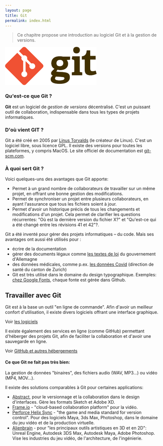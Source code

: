 ```yaml
---
layout: page
title: Git
permalink: index.html
---
```


> Ce chapitre propose une introduction au logiciel Git et à la gestion de versions.

<img src="img/git-basics/git-logo.png" alt="Logo de Git" style="width: 300px;">

### Qu'est-ce que Git ?

**Git** est un logiciel de *gestion de versions* décentralisé. C'est un puissant outil de collaboration, indispensable dans tous les types de projets informatiques.

### D'où vient GIT ?

Git a été créé en 2005 par [Linus Torvalds](https://fr.wikipedia.org/wiki/Linus_Torvalds) (le créateur de Linux). C'est un logiciel libre, sous licence GPL. Il existe des versions pour toutes les plateformes, y compris MacOS. Le site officiel de documentation est [git-scm.com](https://git-scm.com).

### À quoi sert Git ?

Voici quelques-uns des avantages que Git apporte: 

- Permet à un grand nombre de collaborateurs de travailler sur un même projet, en offrant une bonne gestion des modifications.
- Permet de synchroniser un projet entre plusieurs collaborateurs, en ayant l'assurance que tous les fichiers soient à jour.
- Permet d'avoir un historique précis de tous les changements et modifications d'un projet. Cela permet de clarifier les questions récurrentes: "Où est la dernière version du fichier X?" et "Qu'est-ce qui a été changé entre les révisions 41 et 42"?.

Git a été inventé pour gérer des projets informatiques – du code. Mais ses avantages ont aussi été utilisés pour :

- écrire de la documentation
- gérer des documents légaux comme [les textes de loi](http://bundestag.github.io/gesetze/) du gouvernement d'Allemagne
- des données médicales, comme p.ex. [les données Covid](https://github.com/openZH/covid_19) (direction de santé du canton de Zurich)
- Git est très utilisé dans le domaine du design typographique. Exemples: [chez Google Fonts](https://github.com/google/fonts), chaque fonte est gérée dans Github.

## Travailler avec Git

Git est à la base un outil "en ligne de commande". Afin d'avoir un meilleur confort d'utilisation, il existe divers logiciels offrant une interface graphique. 

Voir [les logiciels](logiciels.html)

Il existe également des services en ligne (comme GitHub) permettant d'héberger des projets Git, afin de faciliter la collaboration et d'avoir une sauvegarde en ligne.

Voir [GitHub et autres hébergements](github.html)


#### Ce que Git ne fait pas très bien:

La gestion de données "binaires", des fichiers audio (WAV, MP3...) ou vidéo (MP4, MOV...).

Il existe des solutions comparables à Git pour certaines applications:

- [Abstract](https://www.abstract.com/), pour le versionnage et la collaboration dans le design d'interfaces. Gère les formats Sketch et Adobe XD.
- [Frame.io](https://frame.io/) - "cloud-based collaboration platform" pour la vidéo.
-  [Perforce Helix Sync](https://www.perforce.com/products/helix-core-apps/helix-sync) - "the game and media standard for version control". Pour des logiciels Maya, 3ds Max, Photoshop, dans le domaine du jeu vidéo et de la production virtuelle.
- [Alienbrain](https://www.alienbrain.com/) - pour "les principaux outils artistiques en 3D et en 2D": Unreal Engine, Autodesk 3DS Max, Autodesk Maya, Adobe Photoshop. Vise les industries du jeu vidéo, de l'architecture, de l'ingénierie.
